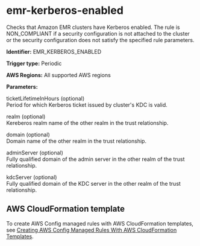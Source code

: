 # emr\-kerberos\-enabled<a name="emr-kerberos-enabled"></a>

Checks that Amazon EMR clusters have Kerberos enabled\. The rule is NON\_COMPLIANT if a security configuration is not attached to the cluster or the security configuration does not satisfy the specified rule parameters\.

**Identifier:** EMR\_KERBEROS\_ENABLED

**Trigger type:** Periodic 

**AWS Regions:** All supported AWS regions

**Parameters:**

 ticketLifetimeInHours \(optional\)   
Period for which Kerberos ticket issued by cluster's KDC is valid\.

 realm \(optional\)   
Kereberos realm name of the other realm in the trust relationship\. 

 domain \(optional\)   
Domain name of the other realm in the trust relationship\.

 adminServer \(optional\)   
Fully qualified domain of the admin server in the other realm of the trust relationship\.

 kdcServer \(optional\)   
Fully qualified domain of the KDC server in the other realm of the trust relationship\.

## AWS CloudFormation template<a name="w4aac13c29c17d149c15"></a>

To create AWS Config managed rules with AWS CloudFormation templates, see [Creating AWS Config Managed Rules With AWS CloudFormation Templates](aws-config-managed-rules-cloudformation-templates.md)\.